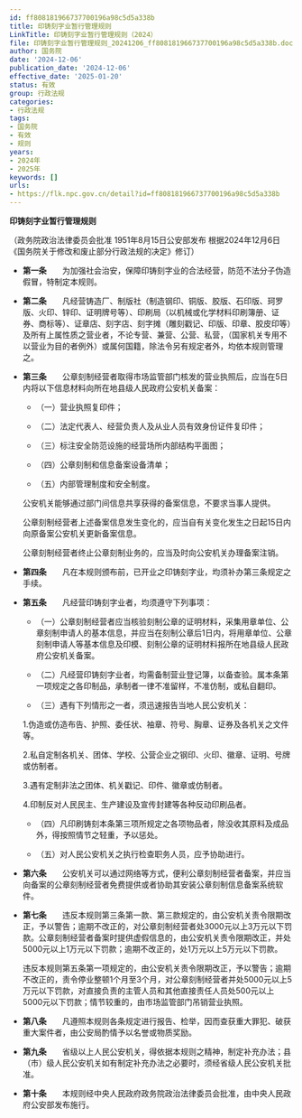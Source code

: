 ```yaml
---
id: ff808181966737700196a98c5d5a338b
title: 印铸刻字业暂行管理规则
LinkTitle: 印铸刻字业暂行管理规则（2024）
file: 印铸刻字业暂行管理规则_20241206_ff808181966737700196a98c5d5a338b.docx
author: 国务院
date: '2024-12-06'
publication_date: '2024-12-06'
effective_date: '2025-01-20'
status: 有效
group: 行政法规
categories:
- 行政法规
tags:
- 国务院
- 有效
- 规则
years:
- 2024年
- 2025年
keywords: []
urls:
- https://flk.npc.gov.cn/detail?id=ff808181966737700196a98c5d5a338b
---
```


**印铸刻字业暂行管理规则**

（政务院政治法律委员会批准 1951年8月15日公安部发布 根据2024年12月6日《国务院关于修改和废止部分行政法规的决定》修订）

- **第一条**　　为加强社会治安，保障印铸刻字业的合法经营，防范不法分子伪造假冒，特制定本规则。

- **第二条**　　凡经营铸造厂、制版社（制造钢印、铜版、胶版、石印版、珂罗版、火印、锌印、证明牌号等）、印刷局（以机械或化学材料印刷簿册、证券、商标等）、证章店、刻字店、刻字摊（雕刻戳记、印版、印章、胶皮印等）及所有上属性质之营业者，不论专营、兼营、公营、私营，（国家机关专用不以营业为目的者例外）或属何国籍，除法令另有规定者外，均依本规则管理之。

- **第三条**　　公章刻制经营者取得市场监管部门核发的营业执照后，应当在5日内将以下信息材料向所在地县级人民政府公安机关备案：

  - （一）营业执照复印件；

  - （二）法定代表人、经营负责人及从业人员有效身份证件复印件；

  - （三）标注安全防范设施的经营场所内部结构平面图；

  - （四）公章刻制和信息备案设备清单；

  - （五）内部管理制度和安全制度。

  公安机关能够通过部门间信息共享获得的备案信息，不要求当事人提供。

  公章刻制经营者上述备案信息发生变化的，应当自有关变化发生之日起15日内向原备案公安机关更新备案信息。

  公章刻制经营者终止公章刻制业务的，应当及时向公安机关办理备案注销。

- **第四条**　　凡在本规则颁布前，已开业之印铸刻字业，均须补办第三条规定之手续。

- **第五条**　　凡经营印铸刻字业者，均须遵守下列事项：

  - （一）公章刻制经营者应当核验刻制公章的证明材料，采集用章单位、公章刻制申请人的基本信息，并应当在刻制公章后1日内，将用章单位、公章刻制申请人等基本信息及印模、刻制公章的证明材料报所在地县级人民政府公安机关备案。

  - （二）凡经营印铸刻字业者，均需备制营业登记簿，以备查验。属本条第一项规定之各印制品，承制者一律不准留样，不准仿制，或私自翻印。

  - （三）遇有下列情形之一者，须迅速报告当地人民公安机关：

  1.伪造或仿造布告、护照、委任状、袖章、符号、胸章、证券及各机关之文件等。

  2.私自定制各机关、团体、学校、公营企业之钢印、火印、徽章、证明、号牌或仿制者。

  3.遇有定制非法之团体、机关戳记、印件、徽章或仿制者。

  4.印制反对人民民主、生产建设及宣传封建等各种反动印刷品者。

  - （四）凡印刷铸刻本条第三项所规定之各项物品者，除没收其原料及成品外，得按照情节之轻重，予以惩处。

  - （五）对人民公安机关之执行检查职务人员，应予协助进行。

- **第六条**　　公安机关可以通过网络等方式，便利公章刻制经营者备案，并应当向备案的公章刻制经营者免费提供或者协助其安装公章刻制信息备案系统软件。

- **第七条**　　违反本规则第三条第一款、第三款规定的，由公安机关责令限期改正，予以警告；逾期不改正的，对公章刻制经营者处3000元以上3万元以下罚款。公章刻制经营者备案时提供虚假信息的，由公安机关责令限期改正，并处5000元以上1万元以下罚款；逾期不改正的，处1万元以上5万元以下罚款。

  违反本规则第五条第一项规定的，由公安机关责令限期改正，予以警告；逾期不改正的，责令停业整顿1个月至3个月，对公章刻制经营者并处5000元以上5万元以下罚款，对直接负责的主管人员和其他直接责任人员处500元以上5000元以下罚款；情节较重的，由市场监管部门吊销营业执照。

- **第八条**　　凡遵照本规则各条规定进行报告、检举，因而查获重大罪犯、破获重大案件者，由公安局酌情予以名誉或物质奖励。

- **第九条**　　省级以上人民公安机关，得依据本规则之精神，制定补充办法；县（市）级人民公安机关如有制定补充办法之必要时，须经省级人民公安机关批准。

- **第十条**　　本规则经中央人民政府政务院政治法律委员会批准，由中央人民政府公安部发布施行。
